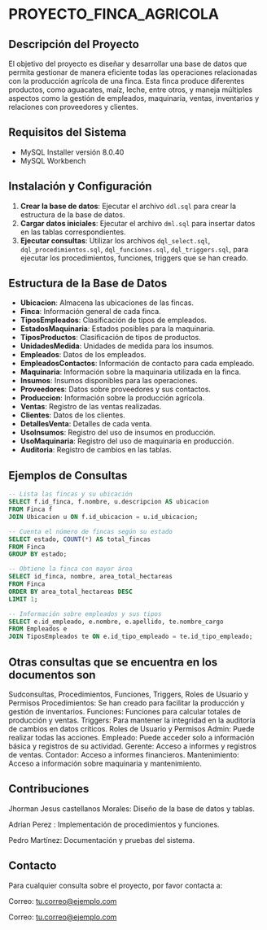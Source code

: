 # PROYECTO_FINCA_AGRICOLA

## Descripción del Proyecto
El objetivo del proyecto es diseñar y desarrollar una base de datos que permita gestionar de manera eficiente todas las operaciones relacionadas con la producción agrícola de una finca. Esta finca produce diferentes productos, como aguacates, maíz, leche, entre otros, y maneja múltiples aspectos como la gestión de empleados, maquinaria, ventas, inventarios y relaciones con proveedores y clientes.

## Requisitos del Sistema
- MySQL Installer versión 8.0.40
- MySQL Workbench

## Instalación y Configuración
1. **Crear la base de datos**: Ejecutar el archivo `ddl.sql` para crear la estructura de la base de datos.
2. **Cargar datos iniciales**: Ejecutar el archivo `dml.sql` para insertar datos en las tablas correspondientes.
3. **Ejecutar consultas**: Utilizar los archivos `dql_select.sql`, `dql_procedimientos.sql`, `dql_funciones.sql`, `dql_triggers.sql`, para ejecutar los procedimientos, funciones, triggers que se han creado.

## Estructura de la Base de Datos
- **Ubicacion**: Almacena las ubicaciones de las fincas.
- **Finca**: Información general de cada finca.
- **TiposEmpleados**: Clasificación de tipos de empleados.
- **EstadosMaquinaria**: Estados posibles para la maquinaria.
- **TiposProductos**: Clasificación de tipos de productos.
- **UnidadesMedida**: Unidades de medida para los insumos.
- **Empleados**: Datos de los empleados.
- **EmpleadosContactos**: Información de contacto para cada empleado.
- **Maquinaria**: Información sobre la maquinaria utilizada en la finca.
- **Insumos**: Insumos disponibles para las operaciones.
- **Proveedores**: Datos sobre proveedores y sus contactos.
- **Produccion**: Información sobre la producción agrícola.
- **Ventas**: Registro de las ventas realizadas.
- **Clientes**: Datos de los clientes.
- **DetallesVenta**: Detalles de cada venta.
- **UsoInsumos**: Registro del uso de insumos en producción.
- **UsoMaquinaria**: Registro del uso de maquinaria en producción.
- **Auditoria**: Registro de cambios en las tablas.

## Ejemplos de Consultas
```sql
-- Lista las fincas y su ubicación
SELECT f.id_finca, f.nombre, u.descripcion AS ubicacion 
FROM Finca f 
JOIN Ubicacion u ON f.id_ubicacion = u.id_ubicacion;

-- Cuenta el número de fincas según su estado
SELECT estado, COUNT(*) AS total_fincas 
FROM Finca 
GROUP BY estado;

-- Obtiene la finca con mayor área
SELECT id_finca, nombre, area_total_hectareas 
FROM Finca 
ORDER BY area_total_hectareas DESC 
LIMIT 1;

-- Información sobre empleados y sus tipos
SELECT e.id_empleado, e.nombre, e.apellido, te.nombre_cargo 
FROM Empleados e 
JOIN TiposEmpleados te ON e.id_tipo_empleado = te.id_tipo_empleado;
```
## Otras consultas que se encuentra en los documentos son

Sudconsultas, Procedimientos, Funciones, Triggers, Roles de Usuario y Permisos
Procedimientos: Se han creado para facilitar la producción y gestión de inventarios.
Funciones: Funciones para calcular totales de producción y ventas.
Triggers: Para mantener la integridad en la auditoría de cambios en datos críticos.
Roles de Usuario y Permisos
Admin: Puede realizar todas las acciones.
Empleado: Puede acceder solo a información básica y registros de su actividad.
Gerente: Acceso a informes y registros de ventas.
Contador: Acceso a informes financieros.
Mantenimiento: Acceso a información sobre maquinaria y mantenimiento.

## Contribuciones

Jhorman Jesus castellanos Morales: Diseño de la base de datos y tablas.

Adrian Perez : Implementación de procedimientos y funciones.

Pedro Martínez: Documentación y pruebas del sistema.


## Contacto

Para cualquier consulta sobre el proyecto, por favor contacta a:

Correo: tu.correo@ejemplo.com

Correo: tu.correo@ejemplo.com


